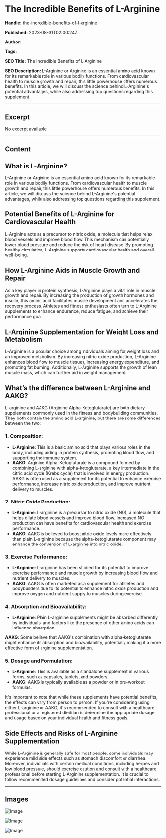 # The Incredible Benefits of L-Arginine

**Handle:** the-incredible-benefits-of-l-arginine

**Published:** 2023-08-31T02:00:24Z

**Author:**  

**Tags:** 

**SEO Title:** The Incredible Benefits of L-Arginine

**SEO Description:** L-Arginine or Arginine is an essential amino acid known for its remarkable role in various bodily functions. From cardiovascular health to muscle growth and repair, this little powerhouse offers numerous benefits. In this article, we will discuss the science behind L-Arginine's potential advantages, while also addressing top questions regarding this supplement.

---

## Excerpt

No excerpt available

---

## Content

## What is L-Arginine?

L-Arginine or Arginine is an essential amino acid known for its remarkable role in various bodily functions. From cardiovascular health to muscle growth and repair, this little powerhouse offers numerous benefits. In this article, we will discuss the science behind L-Arginine's potential advantages, while also addressing top questions regarding this supplement.

## Potential Benefits of L-Arginine for Cardiovascular Health

L-Arginine acts as a precursor to nitric oxide, a molecule that helps relax blood vessels and improve blood flow. This mechanism can potentially lower blood pressure and reduce the risk of heart disease. By promoting healthy circulation, L-Arginine supports cardiovascular health and overall well-being.

## How L-Arginine Aids in Muscle Growth and Repair

As a key player in protein synthesis, L-Arginine plays a vital role in muscle growth and repair. By increasing the production of growth hormones and insulin, this amino acid facilitates muscle development and accelerates the recovery process. Athletes and fitness enthusiasts often turn to L-Arginine supplements to enhance endurance, reduce fatigue, and achieve their performance goal.

## L-Arginine Supplementation for Weight Loss and Metabolism

L-Arginine is a popular choice among individuals aiming for weight loss and an improved metabolism. By increasing nitric oxide production, L-Arginine enhances blood flow to muscle tissues, increasing energy expenditure, and promoting fat burning. Additionally, L-Arginine supports the growth of lean muscle mass, which can further aid in weight management.

## What’s the difference between L-Arginine and AAKG?

L-arginine and AAKG (Arginine Alpha-Ketoglutarate) are both dietary supplements commonly used in the fitness and bodybuilding communities. They both contain the amino acid L-arginine, but there are some differences between the two:

### 1. Composition:

- **L-Arginine**: This is a basic amino acid that plays various roles in the body, including aiding in protein synthesis, promoting blood flow, and supporting the immune system.
- **AAKG**: Arginine Alpha-Ketoglutarate is a compound formed by combining L-arginine with alpha-ketoglutarate, a key intermediate in the citric acid cycle (Krebs cycle) that is involved in energy production. AAKG is often used as a supplement for its potential to enhance exercise performance, increase nitric oxide production, and improve nutrient delivery to muscles.

### 2. Nitric Oxide Production:

- **L-Arginine**: L-arginine is a precursor to nitric oxide (NO), a molecule that helps dilate blood vessels and improve blood flow. Increased NO production can have benefits for cardiovascular health and exercise performance.
- **AAKG**: AAKG is believed to boost nitric oxide levels more effectively than plain L-arginine because the alpha-ketoglutarate component may enhance the conversion of L-arginine into nitric oxide.

### 3. Exercise Performance:

- **L-Arginine**: L-arginine has been studied for its potential to improve exercise performance and muscle growth by increasing blood flow and nutrient delivery to muscles.
- **AAKG**: AAKG is often marketed as a supplement for athletes and bodybuilders due to its potential to enhance nitric oxide production and improve oxygen and nutrient supply to muscles during exercise.

### 4. Absorption and Bioavailability:

- **L-Arginine**: Plain L-arginine supplements might be absorbed differently by individuals, and factors like the presence of other amino acids can influence absorption.

**AAKG**: Some believe that AAKG's combination with alpha-ketoglutarate might enhance its absorption and bioavailability, potentially making it a more effective form of arginine supplementation.

### 5. Dosage and Formulation:

- **L-Arginine**: This is available as a standalone supplement in various forms, such as capsules, tablets, and powders.
- **AAKG**: AAKG is typically available as a powder or in pre-workout formulas.

It's important to note that while these supplements have potential benefits, the effects can vary from person to person. If you're considering using either L-arginine or AAKG, it's recommended to consult with a healthcare professional or a registered dietitian to determine the appropriate dosage and usage based on your individual health and fitness goals.

## Side Effects and Risks of L-Arginine Supplementation

While L-Arginine is generally safe for most people, some individuals may experience mild side effects such as stomach discomfort or diarrhea. Moreover, individuals with certain medical conditions, including herpes and low blood pressure, should exercise caution and consult with a healthcare professional before starting L-Arginine supplementation. It is crucial to follow recommended dosage guidelines and consider potential interactions.

---

## Images

![Image](undefined)

![Image](undefined)

![Image](undefined)

